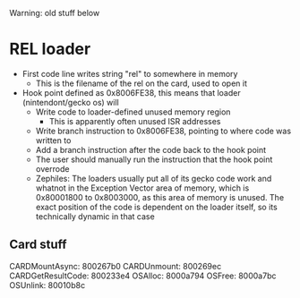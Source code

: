 Warning: old stuff below

# REL loader

- First code line writes string "rel" to somewhere in memory
  - This is the filename of the rel on the card, used to open it
- Hook point defined as 0x8006FE38, this means that loader (nintendont/gecko os) will
  - Write code to loader-defined unused memory region
    - This is apparently often unused ISR addresses
  - Write branch instruction to 0x8006FE38, pointing to where code was written to
  - Add a branch instruction after the code back to the hook point
  - The user should manually run the instruction that the hook point overrode
  - Zephiles: The loaders usually put all of its gecko code work and whatnot in the Exception Vector area of memory, which is 0x80001800 to 0x8003000, as this area of memory is unused. The exact position of the code is dependent on the loader itself, so its technically dynamic in that case

## Card stuff

CARDMountAsync: 800267b0
CARDUnmount: 800269ec
CARDGetResultCode: 800233e4
OSAlloc: 8000a794
OSFree: 8000a7bc
OSUnlink: 80010b8c


